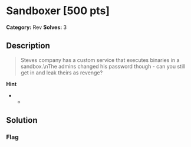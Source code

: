 # Sandboxer [500 pts]

**Category:** Rev
**Solves:** 3

## Description
>Steves company has a custom service that executes binaries in a sandbox.\nThe admins changed his password though - can you still get in and leak theirs as revenge?

**Hint**
* -

## Solution

### Flag

